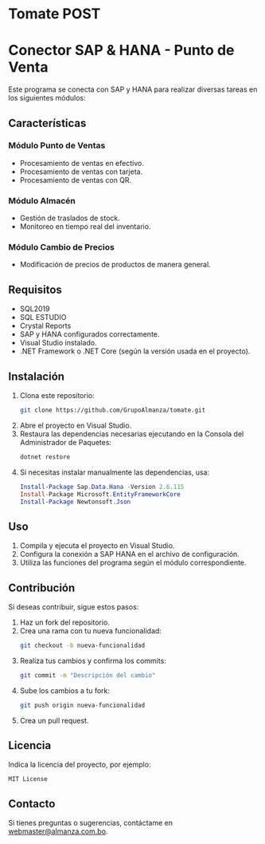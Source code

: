 # Tomate POST
# Conector SAP & HANA - Punto de Venta

Este programa se conecta con SAP y HANA para realizar diversas tareas en los siguientes módulos:

## Características

### Módulo Punto de Ventas
- Procesamiento de ventas en efectivo.
- Procesamiento de ventas con tarjeta.
- Procesamiento de ventas con QR.

### Módulo Almacén
- Gestión de traslados de stock.
- Monitoreo en tiempo real del inventario.

### Módulo Cambio de Precios
- Modificación de precios de productos de manera general.

## Requisitos

- SQL2019
- SQL ESTUDIO
- Crystal Reports
- SAP y HANA configurados correctamente.
- Visual Studio instalado.
- .NET Framework o .NET Core (según la versión usada en el proyecto).

## Instalación

1. Clona este repositorio:
   ```bash
   git clone https://github.com/GrupoAlmanza/tomate.git
   ```
2. Abre el proyecto en Visual Studio.
3. Restaura las dependencias necesarias ejecutando en la Consola del Administrador de Paquetes:
   ```powershell
   dotnet restore
   ```
4. Si necesitas instalar manualmente las dependencias, usa:
   ```powershell
   Install-Package Sap.Data.Hana -Version 2.6.115
   Install-Package Microsoft.EntityFrameworkCore
   Install-Package Newtonsoft.Json
   ```

## Uso

1. Compila y ejecuta el proyecto en Visual Studio.
2. Configura la conexión a SAP HANA en el archivo de configuración.
3. Utiliza las funciones del programa según el módulo correspondiente.

## Contribución

Si deseas contribuir, sigue estos pasos:
1. Haz un fork del repositorio.
2. Crea una rama con tu nueva funcionalidad:
   ```bash
   git checkout -b nueva-funcionalidad
   ```
3. Realiza tus cambios y confirma los commits:
   ```bash
   git commit -m "Descripción del cambio"
   ```
4. Sube los cambios a tu fork:
   ```bash
   git push origin nueva-funcionalidad
   ```
5. Crea un pull request.

## Licencia

Indica la licencia del proyecto, por ejemplo:
```
MIT License
```

## Contacto

Si tienes preguntas o sugerencias, contáctame en [webmaster@almanza.com.bo](mailto:webmaster@almanza.com.bo).
